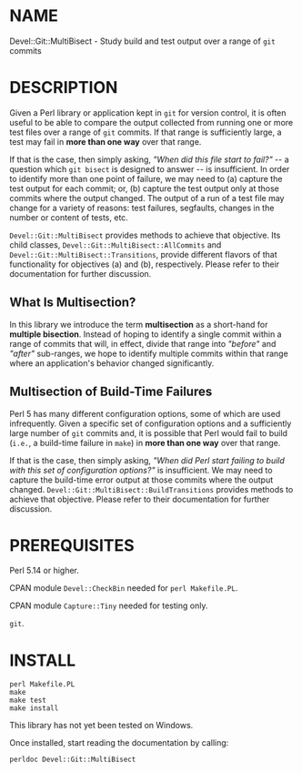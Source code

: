 # NAME

Devel::Git::MultiBisect - Study build and test output over a range of `git` commits

# DESCRIPTION

Given a Perl library or application kept in `git` for version control, it is
often useful to be able to compare the output collected from running one or
more test files over a range of `git` commits.  If that range is sufficiently
large, a test may fail in **more than one way** over that range.

If that is the case, then simply asking, _"When did this file start to
fail?"_ -- a question which `git bisect` is designed to answer -- is
insufficient.  In order to identify more than one point of failure, we may
need to (a) capture the test output for each commit; or, (b) capture the test
output only at those commits where the output changed.  The output of a run of
a test file may change for a variety of reasons:  test failures, segfaults,
changes in the number or content of tests, etc.

`Devel::Git::MultiBisect` provides methods to achieve that objective.  Its
child classes, `Devel::Git::MultiBisect::AllCommits` and
`Devel::Git::MultiBisect::Transitions`, provide different flavors of that
functionality for objectives (a) and (b), respectively.  Please refer to their
documentation for further discussion.

## What Is Multisection?

In this library we introduce the term **multisection** as a short-hand for
**multiple bisection**.  Instead of hoping to identify a single commit
within a range of commits that will, in effect, divide that range into
_"before"_ and _"after"_ sub-ranges, we hope to identify multiple commits
within that range where an application's behavior changed significantly.

## Multisection of Build-Time Failures

Perl 5 has many different configuration options, some of which are used
infrequently.  Given a specific set of configuration options and a
sufficiently large number of `git` commits and, it is possible that Perl
would fail to build (`i.e.`, a build-time failure in `make`) in **more than
one way** over that range.

If that is the case, then simply asking, _"When did Perl start failing to
build with this set of configuration options?"_ is insufficient.  We may need
to capture the build-time error output at those commits where the output
changed.  `Devel::Git::MultiBisect::BuildTransitions` provides methods to
achieve that objective.  Please refer to their documentation for further
discussion.

# PREREQUISITES

Perl 5.14 or higher.

CPAN module `Devel::CheckBin` needed for `perl Makefile.PL`.

CPAN module `Capture::Tiny` needed for testing only.

`git`.

# INSTALL

    perl Makefile.PL
    make
    make test
    make install

This library has not yet been tested on Windows.

Once installed, start reading the documentation by calling:

    perldoc Devel::Git::MultiBisect
